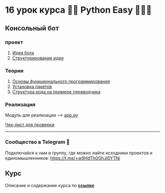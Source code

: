 # 16 урок курса 👩‍💻 Python Easy 👨🏻‍💻

## Консольный бот

### проект

1) [Идея бота](/Plan/idea.png)
2) [Структурирование идеи](/Plan/structure.png)

### Теория

1) [Основы функционального программирования](/theory/1.1-functions.md)
2) [Установка пакетов](/theory/1.2-pip.md)
3) [Структура кода на примере переводчика](/Project/example.py)

### Реализация

Модуль для реализации --> [app.py](/Project/app.py)

[Чек-лист для проверки](/Plan/plan.md)

<hr>

### Сообщество в Telegram 👾

Подключайся к нам в группу, где можно найти исходники проектов и единомышленников: https://t.me/+w9HdTh0GhJI0YTNi

## Курс

Описание и содержание курса по **[ссылке](https://github.com/Codynodycom/python-easy-course)**

